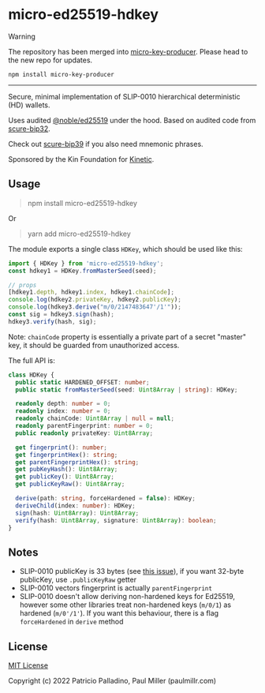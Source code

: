 # micro-ed25519-hdkey

> [!WARNING]  
> The repository has been merged into [micro-key-producer](https://github.com/paulmillr/micro-key-producer). Please head to the new repo for updates.

    npm install micro-key-producer

---

Secure, minimal implementation of SLIP-0010 hierarchical deterministic (HD) wallets.

Uses audited [@noble/ed25519](https://github.com/paulmillr/noble-ed25519) under the hood. Based on audited code from [scure-bip32](https://github.com/paulmillr/scure-bip32).

Check out [scure-bip39](https://github.com/paulmillr/scure-bip39) if you also need mnemonic phrases.

Sponsored by the Kin Foundation for [Kinetic](https://github.com/kin-labs/kinetic).

## Usage

> npm install micro-ed25519-hdkey

Or

> yarn add micro-ed25519-hdkey

The module exports a single class `HDKey`, which should be used like this:

```ts
import { HDKey } from 'micro-ed25519-hdkey';
const hdkey1 = HDKey.fromMasterSeed(seed);

// props
[hdkey1.depth, hdkey1.index, hdkey1.chainCode];
console.log(hdkey2.privateKey, hdkey2.publicKey);
console.log(hdkey3.derive("m/0/2147483647'/1'"));
const sig = hdkey3.sign(hash);
hdkey3.verify(hash, sig);
```

Note: `chainCode` property is essentially a private part
of a secret "master" key, it should be guarded from unauthorized access.

The full API is:

```ts
class HDKey {
  public static HARDENED_OFFSET: number;
  public static fromMasterSeed(seed: Uint8Array | string): HDKey;

  readonly depth: number = 0;
  readonly index: number = 0;
  readonly chainCode: Uint8Array | null = null;
  readonly parentFingerprint: number = 0;
  public readonly privateKey: Uint8Array;

  get fingerprint(): number;
  get fingerprintHex(): string;
  get parentFingerprintHex(): string;
  get pubKeyHash(): Uint8Array;
  get publicKey(): Uint8Array;
  get publicKeyRaw(): Uint8Array;

  derive(path: string, forceHardened = false): HDKey;
  deriveChild(index: number): HDKey;
  sign(hash: Uint8Array): Uint8Array;
  verify(hash: Uint8Array, signature: Uint8Array): boolean;
}
```

## Notes

- SLIP-0010 publicKey is 33 bytes (see [this issue](https://github.com/satoshilabs/slips/issues/1251)), if you want 32-byte publicKey, use `.publicKeyRaw` getter
- SLIP-0010 vectors fingerprint is actually `parentFingerprint`
- SLIP-0010 doesn't allow deriving non-hardened keys for Ed25519, however some other libraries treat non-hardened keys (`m/0/1`) as hardened (`m/0'/1'`). If you want this behaviour, there is a flag `forceHardened` in `derive` method

## License

[MIT License](./LICENSE)

Copyright (c) 2022 Patricio Palladino, Paul Miller (paulmillr.com)
